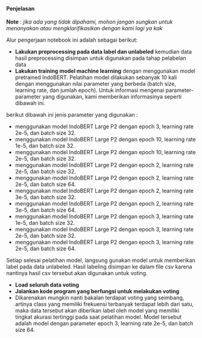 #### **Penjelasan**

**Note** : *jika ada yang tidak dipahami, mohon jangan sungkan untuk menanyakan atau mengklarifikasikan dengan kami lagi ya kak*

Alur pengerjaan notebook ini adalah sebagai berikut:
- **Lakukan preprocessing pada data label dan unlabeled** kemudian data hasil preprocessing disimpan untuk digunakan pada tahap pelabelan data
- **Lakukan training model machine learning** dengan menggunakan model pretrained IndoBERT. Pelatihan model dilakukan sebanyak 10 kali dengan menggunakan nilai parameter yang berbeda (batch size, learning rate, dan jumlah epoch). Untuk informasi mengenai parameter-parameter yang digunakan, kami memberikan informasinya seperti dibawah ini.

berikut dibawah ini jenis parameter yang digunakan :
- menggunakan model IndoBERT Large P2 dengan epoch 3, learning rate 2e-5, dan batch size 32.
- menggunakan model IndoBERT Large P2 dengan epoch 10, learning rate 1e-5, dan batch size 32.
- menggunakan model IndoBERT Large P2 dengan epoch 10, learning rate 2e-5, dan batch size 32.
- menggunakan model IndoBERT Large P2 dengan epoch 2, learning rate 2e-5, dan batch size 32.
- menggunakan model IndoBERT Large P2 dengan epoch 2, learning rate 2e-5, dan batch size 64.
- menggunakan model IndoBERT Large P2 dengan epoch 2, learning rate 3e-5, dan batch size 32.
- menggunakan model IndoBERT Large P2 dengan epoch 2, learning rate 3e-5, dan batch size 64.
- menggunakan model IndoBERT Large P2 dengan epoch 3, learning rate 1e-5, dan batch size 32.
- menggunakan model IndoBERT Large P2 dengan epoch 3, learning rate 2e-5, dan batch size 32.
- menggunakan model IndoBERT Large P2 dengan epoch 3, learning rate 2e-5, dan batch size 64.

Setiap selesai pelatihan model, langsung gunakan model untuk memberikan label pada data unlabeled. Hasil labeling disimpan ke dalam file csv karena nantinya hasil csv tersebut akan digunakan untuk voting.

- **Load seluruh data voting**
- **Jalankan kode program yang berfungsi untuk melakukan voting**
- Dikarenakan mungkin nanti bakalan terdapat voting yang seimbang, artinya class yang memiliki frekuensi terbanyak terdapat lebih dari satu, maka data tersebut akan diberikan label oleh model yang memiliki tingkat akurasi tertinggi pada saat pelatihan model. Model tersebut adalah model dengan parameter epoch 3, learning rate 2e-5, dan batch size 64. 

